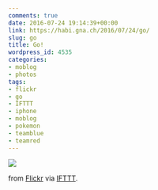 ```yaml
---
comments: true
date: 2016-07-24 19:14:39+00:00
link: https://habi.gna.ch/2016/07/24/go/
slug: go
title: Go!
wordpress_id: 4535
categories:
- moblog
- photos
tags:
- flickr
- go
- IFTTT
- iphone
- moblog
- pokemon
- teamblue
- teamred
---
```


![](http://ift.tt/2a6JbzM)  

  

from [Flickr](http://flic.kr/p/K2curs) via [IFTTT](http://ift.tt/1c4nCfM).
